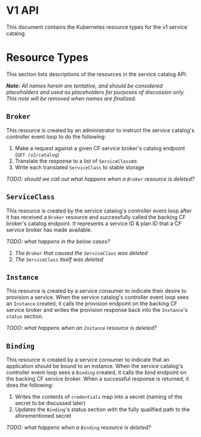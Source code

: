 # V1 API

This document contains the Kubernetes resource types for the v1 service catalog.

# Resource Types

This section lists descriptions of the resources in the service catalog API.

*__Note:__ All names herein are tentative, and should be considered placeholders
and used as placeholders for purposes of discussion only. This note will be
removed when names are finalized.*

## `Broker`

This resource is created by an administrator to instruct the service catalog's
controller event loop to do the following:

1. Make a request against a given CF service broker's catalog endpoint
   (`GET /v2/catalog`)
2. Translate the response to a list of `ServiceClass`es
3. Write each translated `ServiceClass` to stable storage

*TODO: should we call out what happens when a `Broker` resource is deleted?*

## `ServiceClass`

This resource is created by the service catalog's controller event loop after
it has received a `Broker` resource and successfully called the backing CF
broker's catalog endpoint. It represents a service ID & plan ID that a CF
service broker has made available.

*TODO: what happens in the below cases?*

1. *The `Broker` that caused the `ServiceClass` was deleted*
2. *The `ServiceClass` itself was deleted*

## `Instance`

This resource is created by a service consumer to indicate their desire to
provision a service. When the service catalog's controller event loop sees an
`Instance` created, it calls the provision endpoint on the backing CF service
broker and writes the provision response back into the `Instance`'s `status`
section.

*TODO: what happens when an `Instance` resource is deleted?*

## `Binding`

This resource is created by a service consumer to indicate that an application
should be bound to an instance. When the service catalog's controller event
loop sees a `Binding` created, it calls the bind endpoint on the backing CF
service broker. When a successful response is returned, it does the following:

1. Writes the contents of `credentials` map into a secret (naming of the secret
   to be discussed later)
2. Updates the `Binding`'s status section with the fully qualified path to the
   aforementioned secret
  
*TODO: what happens when a `Binding` resource is deleted?*
